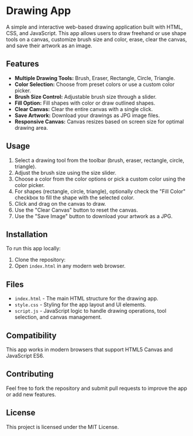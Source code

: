 # Drawing App

A simple and interactive web-based drawing application built with HTML, CSS, and JavaScript. This app allows users to draw freehand or use shape tools on a canvas, customize brush size and color, erase, clear the canvas, and save their artwork as an image.

## Features

- **Multiple Drawing Tools:** Brush, Eraser, Rectangle, Circle, Triangle.
- **Color Selection:** Choose from preset colors or use a custom color picker.
- **Brush Size Control:** Adjustable brush size through a slider.
- **Fill Option:** Fill shapes with color or draw outlined shapes.
- **Clear Canvas:** Clear the entire canvas with a single click.
- **Save Artwork:** Download your drawings as JPG image files.
- **Responsive Canvas:** Canvas resizes based on screen size for optimal drawing area.

## Usage

1. Select a drawing tool from the toolbar (brush, eraser, rectangle, circle, triangle).
2. Adjust the brush size using the size slider.
3. Choose a color from the color options or pick a custom color using the color picker.
4. For shapes (rectangle, circle, triangle), optionally check the "Fill Color" checkbox to fill the shape with the selected color.
5. Click and drag on the canvas to draw.
6. Use the "Clear Canvas" button to reset the canvas.
7. Use the "Save Image" button to download your artwork as a JPG.

## Installation

To run this app locally:

1. Clone the repository:
2. Open `index.html` in any modern web browser.

## Files

- `index.html` - The main HTML structure for the drawing app.
- `style.css` - Styling for the app layout and UI elements.
- `script.js` - JavaScript logic to handle drawing operations, tool selection, and canvas management.

## Compatibility

This app works in modern browsers that support HTML5 Canvas and JavaScript ES6.

## Contributing

Feel free to fork the repository and submit pull requests to improve the app or add new features.

## License

This project is licensed under the MIT License.
